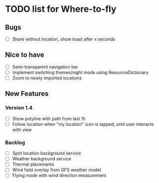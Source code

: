# TODO list for Where-to-fly

## Bugs

- [ ] Share without location, show toast after x seconds

## Nice to have

- [ ] Semi-transparent navigation bar
- [ ] Implement switching themes/night mode using ResourceDictionary
- [ ] Zoom to newly imported locations 

## New Features

### Version 1.4

- [ ] Show polyline with path from last 1h
- [ ] Follow location when "my location" icon is tapped, until user interacts with view

### Backlog

- [ ] Spot location background service
- [ ] Weather background service
- [ ] Thermal placemarks
- [ ] Wind field overlay from GFS weather model
- [ ] Flying mode with wind direction measurement
